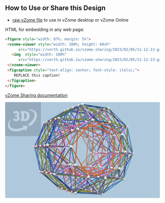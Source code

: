 
## How to Use or Share this Design

 - [raw vZome file](<https://raw.githubusercontent.com/vorth/vzome-sharing/main/2023/02/05/11-12-13-grandAntiprism-red/grandAntiprism-red.vZome>) to use in vZome desktop or vZome Online
 
 HTML for embedding in any web page:
 ```html
<figure style="width: 87%; margin: 5%">
  <vzome-viewer style="width: 100%; height: 60vh"
       src="https://vorth.github.io/vzome-sharing/2023/02/05/11-12-13-grandAntiprism-red/grandAntiprism-red.vZome" >
    <img  style="width: 100%"
       src="https://vorth.github.io/vzome-sharing/2023/02/05/11-12-13-grandAntiprism-red/grandAntiprism-red.png" >
  </vzome-viewer>
  <figcaption style="text-align: center; font-style: italic;">
     REPLACE this caption!
  </figcaption>
</figure>
 ```

[vZome Sharing documentation](https://vzome.github.io/vzome/sharing.html#how-it-works)

![Image](<grandAntiprism-red.png>)

